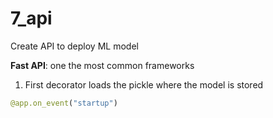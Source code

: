 # 7_api
Create API to deploy ML model

**Fast API**: one the most common frameworks

1. First decorator loads the pickle where the model is stored 

``` python
@app.on_event("startup")
